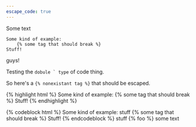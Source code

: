 ```yaml
---
escape_code: true
---
```


Some text

```
Some kind of example:
    {% some tag that should break %}
Stuff!
```
guys!

Testing the ``dobule ` type`` of code thing.

So here's a `{% nonexistant tag %}` that should be escaped.

{% highlight html %}
Some kind of example:
{% some tag that should break %}
Stuff!
{% endhighlight %}


{% codeblock html %}
Some kind of example:
    stuff
{% some tag that should break %}
Stuff!
{% endcodeblock %}
    stuff
    {% foo %}
some text
